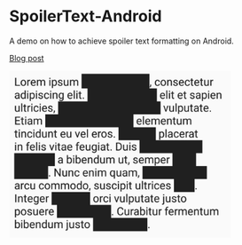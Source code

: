 # SpoilerText-Android

A demo on how to achieve spoiler text formatting on Android.

[Blog post](https://blog.marknjunge.com/spoiler-text-formatting-on-android-cjvmh0b1h000215s1v7pfx0g6)

<img src="./images/1.JPG" width="400" />
